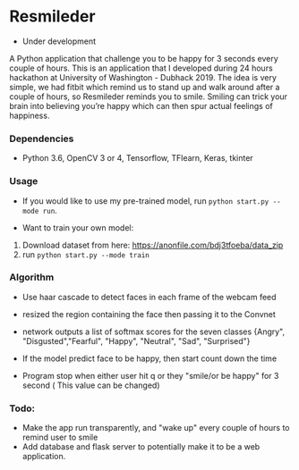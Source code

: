 # Resmileder 

* Under development

A Python application that challenge you to be happy for 3 seconds every couple of hours. This is an application that I developed during 24 hours hackathon at University of Washington - Dubhack 2019. The idea is very simple, we had fitbit which remind us to stand up and walk around after a couple of hours, so Resmileder reminds you to smile. Smiling can trick your brain into believing you’re happy which can then spur actual feelings of happiness. 

### Dependencies

* Python 3.6, OpenCV 3 or 4, Tensorflow, TFlearn, Keras, tkinter

### Usage

* If you would like to use my pre-trained model, run ```python start.py --mode run```.

* Want to train your own model:

1. Download dataset from here: https://anonfile.com/bdj3tfoeba/data_zip
2. run ```python start.py --mode train```

### Algorithm

* Use haar cascade to detect faces in each frame of the webcam feed

* resized the region containing the face then passing it to the Convnet

* network outputs a list of softmax scores for the seven classes {Angry", "Disgusted","Fearful", "Happy", "Neutral", "Sad", "Surprised"}

* If the model predict face to be happy, then start count down the time

* Program stop when either user hit q or they "smile/or be happy" for 3 second ( This value can be changed)



### Todo:

* Make the app run transparently, and "wake up" every couple of hours to remind user to smile
* Add database and flask server to potentially make it to be a web application. 



